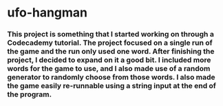 # ufo-hangman

### This project is something that I started working on through a Codecademy tutorial. The project focused on a single run of the game and the run only used one word. After finishing the project, I decided to expand on it a good bit. I included more words for the game to use, and I also made use of a random generator to randomly choose from those words. I also made the game easily re-runnable using a string input at the end of the program.
